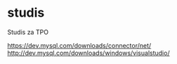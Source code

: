 # studis
Studis za TPO

https://dev.mysql.com/downloads/connector/net/
http://dev.mysql.com/downloads/windows/visualstudio/